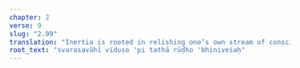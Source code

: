 ```yaml
---
chapter: 2
verse: 9
slug: "2.09"
translation: "Inertia is rooted in relishing one’s own stream of consciousness."
root_text: "svarasavāhī viduṣo 'pi tathā rūḍho 'bhiniveśaḥ"
---
```


